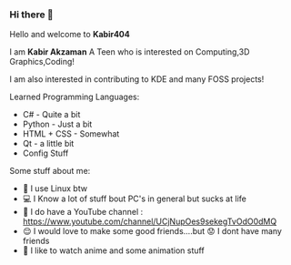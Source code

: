 ### Hi there 👋


Hello and welcome to **Kabir404**

I am **Kabir Akzaman** A Teen who is interested on Computing,3D Graphics,Coding!

I am also interested in contributing to KDE and many FOSS projects!


Learned Programming Languages:
+ C# - Quite a bit
+ Python - Just a bit
+ HTML + CSS - Somewhat
+ Qt - a little bit
+ Config Stuff

Some stuff about me:
+ 🐧 I use Linux btw
+ 💻 I Know a lot of stuff bout PC's in general but sucks at life
+ 📣 I do have a YouTube channel : https://www.youtube.com/channel/UCjNupOes9sekegTvOdO0dMQ
+ 😌 I would love to make some good friends....but 😟 I dont have many friends
+ 🎥 I like to watch anime and some animation stuff
